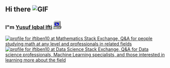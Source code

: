 ## Hi there <img alt="GIF" src="https://raw.githubusercontent.com/TheDudeThatCode/TheDudeThatCode/master/Assets/Hi.gif" width="30vw" />
### I"m [Yusuf Iqbal Ifti](https://iftiben10.github.io/)<img alt="GIF" src="https://raw.githubusercontent.com/TheDudeThatCode/TheDudeThatCode/master/Assets/PC.gif" width="30vw" />
<a href="https://math.stackexchange.com/users/877388/iftiben10"><img src="https://math.stackexchange.com/users/flair/877388.png?theme=dark" width="208" height="58" alt="profile for iftiben10 at Mathematics Stack Exchange, Q&amp;A for people studying math at any level and professionals in related fields" title="profile for iftiben10 at Mathematics Stack Exchange, Q&amp;A for people studying math at any level and professionals in related fields"></a><br>
<a href="https://datascience.stackexchange.com/users/111867/iftiben10"><img src="https://datascience.stackexchange.com/users/flair/111867.png?theme=dark" width="208" height="58" alt="profile for iftiben10 at Data Science Stack Exchange, Q&amp;A for Data science professionals, Machine Learning specialists, and those interested in learning more about the field" title="profile for iftiben10 at Data Science Stack Exchange, Q&amp;A for Data science professionals, Machine Learning specialists, and those interested in learning more about the field"></a>
<!--
**iftiben10/iftiben10** is a ✨ _special_ ✨ repository because its `README.md` (this file) appears on your GitHub profile.

Here are some ideas to get you started:

- 🔭 I’m currently working on ...
- 🌱 I’m currently learning ...
- 👯 I’m looking to collaborate on ...
- 🤔 I’m looking for help with ...
- 💬 Ask me about ...
- 📫 How to reach me: ...
- 😄 Pronouns: ...
- ⚡ Fun fact: ...
-->
